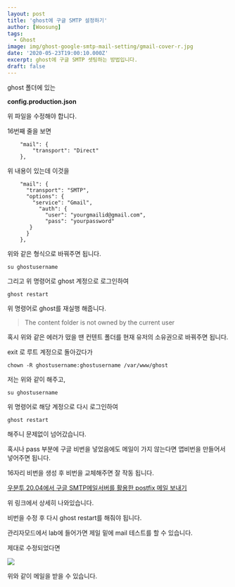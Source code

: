 ```yaml
---
layout: post
title: 'ghost에 구글 SMTP 설정하기'
author: [Woosung]
tags: 
  - Ghost
image: img/ghost-google-smtp-mail-setting/gmail-cover-r.jpg
date: '2020-05-23T19:00:10.000Z'
excerpt: ghost에 구글 SMTP 셋팅하는 방법입니다.
draft: false
---
```


ghost 폴더에 있는

**config.production.json**

위 파일을 수정해야 합니다.

16번째 줄을 보면

```
    "mail": {
        "transport": "Direct" 
    },
```

위 내용이 있는데 이것을

```
    "mail": {
      "transport": "SMTP",
      "options": {
        "service": "Gmail",
          "auth": {
            "user": "yourgmailid@gmail.com",
            "pass": "yourpassword"
       }
      }
    },
```
    

위와 같은 형식으로 바꿔주면 됩니다.

```
su ghostusername
```

그리고 위 명령어로 ghost 계정으로 로그인하여

```
ghost restart
```

위 명령어로 ghost를 재실행 해줍니다.

> The content folder is not owned by the current user

혹시 위와 같은 에러가 떴을 땐 컨텐트 폴더를 현재 유저의 소유권으로 바꿔주면 됩니다.

exit 로 루트 계정으로 돌아갔다가

```
chown -R ghostusername:ghostusername /var/www/ghost
```

저는 위와 같이 해주고, 

```
su ghostusername
```

위 명령어로 해당 계정으로 다시 로그인하여

```
ghost restart
```

해주니 문제없이 넘어갔습니다.

혹시나 pass 부분에 구글 비번을 넣었음에도 메일이 가지 않는다면 앱비번을 만들어서 넣어주면 됩니다.

16자리 비번을 생성 후 비번을 교체해주면 잘 작동 됩니다.


<a href="https://www.wsgvet.com/bbs/board.php?bo_table=home&wr_id=594" target="_blank" rel="noopener noreferrer">우분투 20.04에서 구글 SMTP메일서버를 활용한 postfix 메일 보내기</a>


위 링크에서 상세히 나와있습니다.

비번을 수정 후 다시 ghost restart를 해줘야 됩니다.

관리자모드에서 lab에 들어가면 제일 밑에 mail 테스트를 할 수 있습니다.

제대로 수정되었다면

![](img/ghost-google-smtp-mail-setting/google-smtp-email.png)

위와 같이 메일을 받을 수 있습니다.